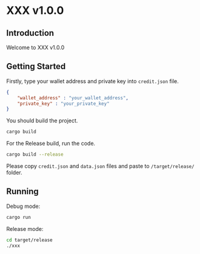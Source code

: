 # XXX v1.0.0

## Introduction

Welcome to XXX v1.0.0

## Getting Started

Firstly, type your wallet address and private key into `credit.json` file.

```json
{
    "wallet_address" : "your_wallet_address",
    "private_key" : "your_private_key"
}
```

You should build the project.

```bash
cargo build
```
    
For the Release build, run the code.

```bash
cargo build --release
```

Please copy `credit.json` and `data.json` files and paste to `/target/release/` folder.

## Running

Debug mode:

```bash
cargo run
```

Release mode:

```bash
cd target/release
./xxx
```
